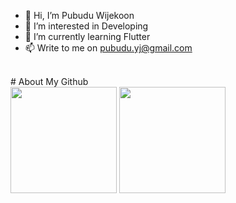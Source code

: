 - 👋 Hi, I’m Pubudu Wijekoon
- 👀 I’m interested in Developing
- 🌱 I’m currently learning Flutter
- 📫 Write to me on pubudu.yj@gmail.com
</br>
# About My Github  
<br/> 
<div align="left">
<img height='170' src="https://github-readme-stats.vercel.app/api/top-langs/?username=pubudu-wijekoon&hide_progress=true&theme=great-gatsby" align="center" />
<img height='170' src="https://streak-stats.demolab.com?user=pubudu-wijekoon&theme=great-gatsby&border_radius=1&date_format=M%20j%5B%2C%20Y%5D" align="center" />
</div> 

<!---
pubudu-wijekoon/pubudu-wijekoon is a ✨ special ✨ repository because its `README.md` (this file) appears on your GitHub profile.
You can click the Preview link to take a look at your changes.
--->
